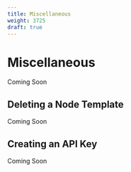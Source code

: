 ```yaml
---
title: Miscellaneous
weight: 3725
draft: true
---
```


# Miscellaneous

Coming Soon

## Deleting a Node Template

Coming Soon

## Creating an API Key

Coming Soon
